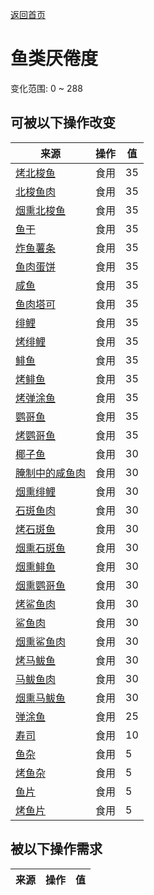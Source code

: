 [返回首页](index.md)  
# 鱼类<nobr>厌倦度</nobr>  
变化范围: 0 ~ 288  
## 可被以下操作改变  
来源  |  操作  |  值  
----  |  ----  |  ----  
[烤北梭鱼](BonefishCooked.md)  |  食用  |  35  
[北梭鱼肉](BonefishMeat.md)  |  食用  |  35  
[烟熏北梭鱼](BonefishSmoked.md)  |  食用  |  35  
[鱼干](FishDried.md)  |  食用  |  35  
[炸鱼薯条](FishNChips.md)  |  食用  |  35  
[鱼肉蛋饼](FishOmelette.md)  |  食用  |  35  
[咸鱼](FishSalted.md)  |  食用  |  35  
[鱼肉塔可](FishTaco.md)  |  食用  |  35  
[绯鲤](Goatfish.md)  |  食用  |  35  
[烤绯鲤](GoatfishCooked.md)  |  食用  |  35  
[鲱鱼](Herring.md)  |  食用  |  35  
[烤鲱鱼](HerringCooked.md)  |  食用  |  35  
[烤弹涂鱼](MudskipperCooked.md)  |  食用  |  35  
[鹦哥鱼](ParrotFish.md)  |  食用  |  35  
[烤鹦哥鱼](ParrotFishCooked.md)  |  食用  |  35  
[椰子鱼](CoconutFish.md)  |  食用  |  30  
[腌制中的咸鱼肉](FishSaltedDrying.md)  |  食用  |  30  
[烟熏绯鲤](GoatfishSmoked.md)  |  食用  |  30  
[石斑鱼肉](GrouperMeat.md)  |  食用  |  30  
[烤石斑鱼](GrouperMeatCooked.md)  |  食用  |  30  
[烟熏石斑鱼](GrouperMeatSmoked.md)  |  食用  |  30  
[烟熏鲱鱼](HerringSmoked.md)  |  食用  |  30  
[烟熏鹦哥鱼](ParrotFishSmoked.md)  |  食用  |  30  
[烤鲨鱼肉](SharkCooked.md)  |  食用  |  30  
[鲨鱼肉](SharkMeat.md)  |  食用  |  30  
[烟熏鲨鱼肉](SharkSmoked.md)  |  食用  |  30  
[烤马鲅鱼](ThreadfinCooked.md)  |  食用  |  30  
[马鲅鱼肉](ThreadfinMeat.md)  |  食用  |  30  
[烟熏马鲅鱼](ThreadfinSmoked.md)  |  食用  |  30  
[弹涂鱼](Mudskipper.md)  |  食用  |  25  
[寿司](Sushi.md)  |  食用  |  10  
[鱼杂](FishScraps.md)  |  食用  |  5  
[烤鱼杂](FishScrapsCooked.md)  |  食用  |  5  
[鱼片](FishSlices.md)  |  食用  |  5  
[烤鱼片](FishSlicesCooked.md)  |  食用  |  5  
## 被以下操作需求  
来源  |  操作  |  值  
----  |  ----  |  ----  
